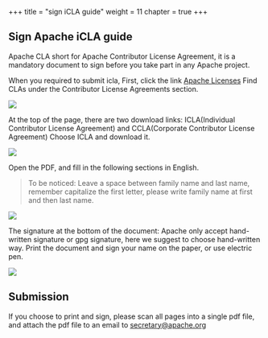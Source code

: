 +++ 
title = "sign iCLA guide" 
weight = 11 
chapter = true 
+++
## Sign Apache iCLA guide
Apache CLA short for Apache Contributor License Agreement, it is a mandatory document to sign before you take part in any Apache project.

When you required to submit icla,
First, click the link [Apache Licenses](https://www.apache.org/licenses/#clas) 
Find CLAs under the Contributor License Agreements section.  

![](https://shardingsphere.apache.org/blog/img/icla%20en1.png)

At the top of the page, there are two download links: ICLA(Individual Contributor License Agreement) and CCLA(Corporate Contributor License Agreement)
Choose ICLA and download it.

![](https://shardingsphere.apache.org/blog/img/icla2.png)

Open the PDF, and fill in the following sections in English.

> To be noticed: Leave a space between family name and last name, remember capitalize the first letter, please write family name at first and then last name.

![](https://shardingsphere.apache.org/blog/img/icla%20en3.png)

The signature at the bottom of the document:
Apache only accept hand-written signature or gpg signature, here we suggest to choose hand-written way.
Print the document and sign your name on the paper, or use electric pen.

![](https://shardingsphere.apache.org/blog/img/icla%20en4.png)

## Submission
If you choose to print and sign, please scan all pages into a single pdf file, and attach the pdf file to an email to secretary@apache.org
